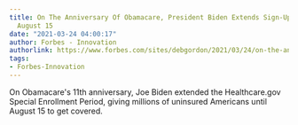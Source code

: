```yaml
---
title: On The Anniversary Of Obamacare, President Biden Extends Sign-Up Period Through
  August 15
date: "2021-03-24 04:00:17"
author: Forbes - Innovation
authorlink: https://www.forbes.com/sites/debgordon/2021/03/24/on-the-anniversary-of-obamacare-president-biden-extends-sign-up-period-through-august-15/
tags:
- Forbes-Innovation
---
```

On Obamacare's 11th anniversary, Joe Biden extended the Healthcare.gov Special Enrollment Period, giving millions of uninsured Americans until August 15 to get covered.